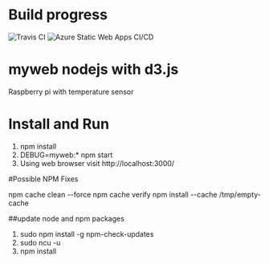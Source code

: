 # Build progress
![Travis 
CI](https://travis-ci.org/catchcoder/myweb.svg?branch=master 
"Progress")
![Azure Static Web Apps CI/CD](https://github.com/catchcoder/myweb/workflows/Azure%20Static%20Web%20Apps%20CI/CD/badge.svg)


# myweb nodejs with d3.js

Raspberry pi with temperature sensor


# Install and Run

1) npm install
2) DEBUG=myweb:* npm start
3) Using web browser visit http://localhost:3000/


#Possible NPM Fixes

npm cache clean --force
npm cache verify
npm install --cache /tmp/empty-cache

##update node and npm packages
1) sudo npm install -g npm-check-updates
2) sudo ncu -u
3) npm install 

